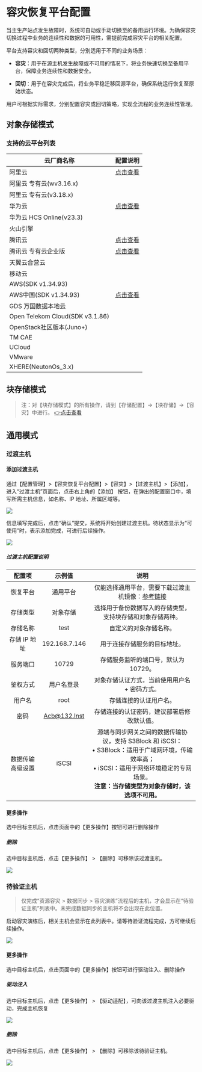 # **容灾恢复平台配置**

当主生产站点发生故障时，系统可自动或手动切换至的备用运行环境。为确保容灾切换过程中业务的连续性和数据的可用性，需提前完成容灾平台的相关配置。

平台支持容灾和回切两种类型，分别适用于不同的业务场景：

* **容灾**：用于在源主机发生故障或不可用的情况下，将业务快速切换至备用平台，保障业务连续性和数据安全。

* **回切**：用于在容灾完成后，将业务平稳迁移回源平台，确保系统运行恢复至原始状态。

用户可根据实际需求，分别配置容灾或回切策略，实现全流程的业务连续性管理。

## **对象存储模式**

### **支持的云平台列表**

| 云厂商名称                           | 配置说明 |
| ------------------------------- | ---- |
| 阿里云                             |[点击查看](../dr-site-configuration-obs/alibaba.md)      |
| 阿里云 专有云(wv3.16.x)               |      |
| 阿里云 专有云(v3.18.x)                |      |
| 华为云                             |[点击查看](../dr-site-configuration-obs/huawei.md)      |
| 华为云 HCS Online(v23.3)           |      |
| 火山引擎                            |      |
| 腾讯云                             |[点击查看](../dr-site-configuration-obs/tengxun.md)      |
| 腾讯云 专有云企业版                             |[点击查看](../dr-site-configuration-obs/tengxun-tce.md)      |
| 天翼云合营云                          |      |
| 移动云                             |      |
| AWS(SDK v1.34.93)               |      |
| AWS中国(SDK v1.34.93)             |[点击查看](../dr-site-configuration-obs/aws.md)      |
| GDS 万国数据本地云                     |      |
| Open Telekom Cloud(SDK v3.1.86) |      |
| OpenStack社区版本(Juno+)            |      |
| TM CAE                          |      |
| UCloud                          |      |
| VMware                          |      |
| XHERE(NeutonOs\_3.x)            |      |

## **块存储模式**

> 注：对【块存储模式】的所有操作，请到【存储配置】->【块存储】->【容灾】中进行。
> [👉点击查看](../configuration/storage-configuration.md#块存储)

## **通用模式**

### **过渡主机**

#### **添加过渡主机**

通过【配置管理】>【容灾恢复平台配置】>【容灾】>【过渡主机】>【添加】，进入“过渡主机”页面后，点击右上角的【添加】 按钮，在弹出的配置窗口中，填写所需主机信息，如名称、IP 地址、所属区域等。

![](./images/drsiteconfiguration-genericmode-1.png)

信息填写完成后，点击“确认”提交，系统将开始创建过渡主机。待状态显示为“可使用”时，表示添加完成，可进行后续操作。

![](./images/drsiteconfiguration-genericmode-2.png)

##### **过渡主机配置说明**

| **配置项**               | **示例值**         | **说明**                                                                                                                                                                                                 |
|:--------------------:|:------------------:|:--------------------------------------------------------------------------------------------------------------------------------------------------------------------------------------------------------:|
| 恢复平台             | 通用平台           | 仅能选择通用平台，需要下载过渡主机镜像：[参考链接](https://docs.oneprocloud.com/zh/userguide/poc/agent-pre-settings.html)                                                                            |
| 存储类型             | 对象存储           | 选择用于备份数据写入的存储类型，支持块存储和对象存储两种。                                                                                                                                              |
| 存储名称             | test               | 自定义的对象存储名称。                                                                                                                                                                                  |
| 存储 IP 地址         | 192.168.7.146      | 用于连接存储服务的目标地址。                                                                                                                                                                            |
| 服务端口             | 10729              | 存储服务监听的端口号，默认为 10729。                                                                                                                                                                    |
| 鉴权方式             | 用户名登录         | 对象存储认证方式，当前使用用户名 + 密码方式。                                                                                                                                                          |
| 用户名               | root               | 存储连接的认证用户名。                                                                                                                                                                                  |
| 密码                 | Acb@132.Inst       | 存储连接的认证密码，建议部署后修改默认值。                                                                                                                                                             |
| 数据传输高级设置     | iSCSI              | 源端与同步网关之间的数据传输协议，支持 S3Block 和 iSCSI：<br>• S3Block：适用于广域网环境，传输效率高；<br>• iSCSI：适用于网络环境稳定的专网场景。<br>**注意：当存储类型为对象存储时，该选项不可用。** |



#### **更多操作**

选中目标主机后，点击页面中的【更多操作】按钮可进行删除操作

##### **删除**

选中目标主机后，点击【更多操作】 > 【删除】可移除该过渡主机。

![](./images/drsiteconfiguration-genericmode-3.png)

### **待验证主机**

> 仅完成“资源容灾 > 数据同步 > 容灾演练”流程后的主机，才会显示在“待验证主机”列表中。未完成数据同步的主机将不会出现在此位置。

启动容灾演练后，相关主机会显示在此列表中。请等待验证流程完成，方可继续后续操作。

![](./images/drsiteconfiguration-genericmode-4.png)

#### **更多操作**

选中目标主机后，点击页面中的【更多操作】按钮可进行驱动注入、删除操作

##### **驱动注入**

选中目标主机后，点击【更多操作】 > 【驱动适配】，可向该过渡主机注入必要驱动，完成主机恢复

![](./images/drsiteconfiguration-genericmode-5.png)

##### **删除**

选中目标主机后，点击【更多操作】 > 【删除】可移除该待验证主机。

![](./images/drsiteconfiguration-genericmode-6.png)
